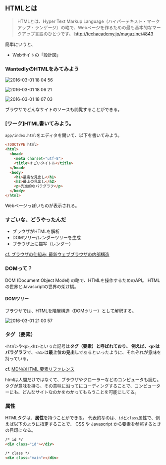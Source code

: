 ## HTMLとは

> HTMLとは、Hyper Text Markup Language（ハイパーテキスト・マークアップ・ランゲージ）の略で、Webページを作るための最も基本的なマークアップ言語のひとつです。
http://techacademy.jp/magazine/4843

簡単にいうと、

 - Webサイトの「設計図」

### WantedlyのHTMLをみてみよう

![2016-03-01 18 04 56](https://cloud.githubusercontent.com/assets/4524771/13470500/cd8ebc66-e0ef-11e5-8a72-36730b73cec4.png)

![2016-03-01 18 06 21](https://cloud.githubusercontent.com/assets/4524771/13470563/212d459a-e0f0-11e5-9f9d-4e22e9ad0d86.png)

![2016-03-01 18 07 03](https://cloud.githubusercontent.com/assets/4524771/13470531/f100b58c-e0ef-11e5-8f6a-efa749d2d3a9.png)

ブラウザでどんなサイトのソースも閲覧することができる。

### [ワーク]HTML書いてみよう。

`app/index.html`をエディタを開いて、以下を書いてみよう。

```html
<!DOCTYPE html>
<html>
  <head>
    <meta charset="utf-8">
    <title>すごいタイトル</title>
  </head>
  <body>
    <h1>最高な見出し</h1>
    <h2>最上の見出し</h2>
    <p>先進的なパラグラフ</p>
  </body>
</html>
```

Webページっぽいものが表示される。

### すごいな、どうやったんだ

 - ブラウザがHTMLを解析
 - DOMツリー/レンダーツリーを生成
 - ブラウザ上に描写（レンダー）

[cf. ブラウザの仕組み: 最新ウェブブラウザの内部構造](http://www.html5rocks.com/ja/tutorials/internals/howbrowserswork/#The_render_tree_relation_to_the_DOM_tree)

### DOMって？

DOM (Document Object Model) の略で、HTMLを操作するためのAPI。
HTMLの世界とJavascriptの世界の架け橋。

#### DOMツリー

ブラウザでは、HTMLを階層構造（DOMツリー）として解釈する。

![2016-03-01 21 00 57](https://cloud.githubusercontent.com/assets/4524771/13470395/5b8f40a4-e0ef-11e5-8f72-ec886141ab9a.png)

### タグ（要素）

`<html>`や`<p>`,`<h1>`といった記号は**タグ（要素）**と呼ばれており、
例えば、`<p>`は**パラグラフ**で、`<h1>`は**最上位の見出し**であるといったように、それぞれが意味を持っている。

cf. [MDNのHTML 要素リファレンス](https://developer.mozilla.org/ja/docs/Web/HTML/Element)

htmlは人間だけではなくて、ブラウザやクローラーなどのコンピュータも読む。タグが意味を持ち、その意味に沿ってにコーディングすることで、コンピューターにも、どんなサイトなのかをわかってもらうことを可能にしてる。

### 属性

HTMLタグは、**属性**を持つことができる。
代表的なのは、`id`と`class`属性で、例えば以下のように指定することで、
CSS や Javascript から要素を参照するときの目印になる。

```html
/* id */
<div class="id"></div>

/* class */
<div class="main"></div>
```
